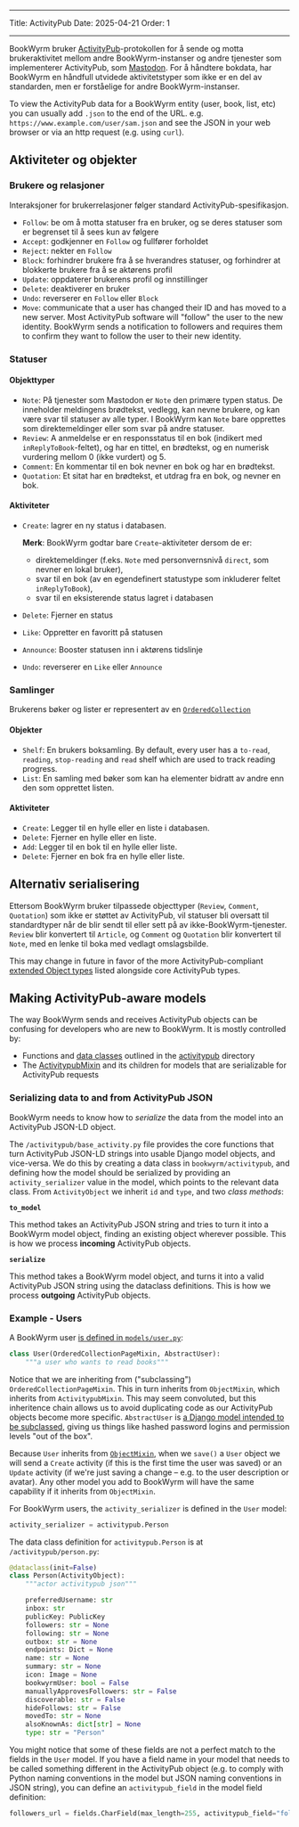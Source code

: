 - - -
Title: ActivityPub Date: 2025-04-21 Order: 1
- - -

BookWyrm bruker [ActivityPub](http://activitypub.rocks/)-protokollen for å sende og motta brukeraktivitet mellom andre BookWyrm-instanser og andre tjenester som implementerer ActivityPub, som [Mastodon](https://joinmastodon.org/). For å håndtere bokdata, har BookWyrm en håndfull utvidede aktivitetstyper som ikke er en del av standarden, men er forståelige for andre BookWyrm-instanser.

To view the ActivityPub data for a BookWyrm entity (user, book, list, etc) you can usually add `.json` to the end of the URL. e.g. `https://www.example.com/user/sam.json` and see the JSON in your web browser or via an http request (e.g. using `curl`).

## Aktiviteter og objekter

### Brukere og relasjoner
Interaksjoner for brukerrelasjoner følger standard ActivityPub-spesifikasjon.

- `Follow`: be om å motta statuser fra en bruker, og se deres statuser som er begrenset til å sees kun av følgere
- `Accept`: godkjenner en `Follow` og fullfører forholdet
- `Reject`: nekter en `Follow`
- `Block`: forhindrer brukere fra å se hverandres statuser, og forhindrer at blokkerte brukere fra å se aktørens profil
- `Update`: oppdaterer brukerens profil og innstillinger
- `Delete`: deaktiverer en bruker
- `Undo`: reverserer en `Follow` eller `Block`
- `Move`: communicate that a user has changed their ID and has moved to a new server. Most ActivityPub software will "follow" the user to the new identity. BookWyrm sends a notification to followers and requires them to confirm they want to follow the user to their new identity.

### Statuser
#### Objekttyper

- `Note`: På tjenester som Mastodon er `Note` den primære typen status. De inneholder meldingens brødtekst, vedlegg, kan nevne brukere, og kan være svar til statuser av alle typer. I BookWyrm kan `Note` bare opprettes som direktemeldinger eller som svar på andre statuser.
- `Review`: A anmeldelse er en responsstatus til en bok (indikert med `inReplyToBook`-feltet), og har en tittel, en brødtekst, og en numerisk vurdering mellom 0 (ikke vurdert) og 5.
- `Comment`: En kommentar til en bok nevner en bok og har en brødtekst.
- `Quotation`: Et sitat har en brødtekst, et utdrag fra en bok, og nevner en bok.

#### Aktiviteter

- `Create`: lagrer en ny status i databasen.

    **Merk**: BookWyrm godtar bare `Create`-aktiviteter dersom de er:

    - direktemeldinger (f.eks. `Note` med personvernsnivå `direct`, som nevner en lokal bruker),
    - svar til en bok (av en egendefinert statustype som inkluderer feltet `inReplyToBook`),
    - svar til en eksisterende status lagret i databasen

- `Delete`: Fjerner en status
- `Like`: Oppretter en favoritt på statusen
- `Announce`: Booster statusen inn i aktørens tidslinje
- `Undo`: reverserer en `Like` eller `Announce`

### Samlinger
Brukerens bøker og lister er representert av en [`OrderedCollection`](https://www.w3.org/TR/activitystreams-vocabulary/#dfn-orderedcollection)

#### Objekter

- `Shelf`: En brukers boksamling. By default, every user has a `to-read`, `reading`, `stop-reading` and `read` shelf which are used to track reading progress.
- `List`: En samling med bøker som kan ha elementer bidratt av andre enn den som opprettet listen.

#### Aktiviteter

- `Create`: Legger til en hylle eller en liste i databasen.
- `Delete`: Fjerner en hylle eller en liste.
- `Add`: Legger til en bok til en hylle eller liste.
- `Delete`: Fjerner en bok fra en hylle eller liste.

## Alternativ serialisering
Ettersom BookWyrm bruker tilpassede objecttyper (`Review`, `Comment`, `Quotation`) som ikke er støttet av ActivityPub, vil statuser bli oversatt til standardtyper når de blir sendt til eller sett på av ikke-BookWyrm-tjenester. `Review` blir konvertert til `Article`, og `Comment` og `Quotation` blir konvertert til `Note`, med en lenke til boka med vedlagt omslagsbilde.

This may change in future in favor of the more ActivityPub-compliant [extended Object types](https://www.w3.org/TR/activitystreams-core/#fig-following-is-an-example-object-that-uses-the-id-and-type-properties-to-express-the-global-identifier-and-object-type) listed alongside core ActivityPub types.

## Making ActivityPub-aware models

The way BookWyrm sends and receives ActivityPub objects can be confusing for developers who are new to BookWyrm. It is mostly controlled by:

* Functions and [data classes](https://docs.python.org/3/library/dataclasses.html) outlined in the [activitypub](https://github.com/bookwyrm-social/bookwyrm/tree/main/bookwyrm/activitypub) directory
* The [ActivitypubMixin](https://github.com/bookwyrm-social/bookwyrm/blob/c458cdcb992a36f3c4a06752499461c3dd991e07/bookwyrm/models/activitypub_mixin.py#L40) and its children for models that are serializable for ActivityPub requests

### Serializing data to and from ActivityPub JSON

BookWyrm needs to know how to _serialize_ the data from the model into an ActivityPub JSON-LD object.

The `/activitypub/base_activity.py` file provides the core functions that turn ActivityPub JSON-LD strings into usable Django model objects, and vice-versa. We do this by creating a data class in `bookwyrm/activitypub`, and defining how the model should be serialized by providing an `activity_serializer` value in the model, which points to the relevant data class. From `ActivityObject` we inherit `id` and `type`, and two _class methods_:

**`to_model`**

This method takes an ActivityPub JSON string and tries to turn it into a BookWyrm model object, finding an existing object wherever possible. This is how we process **incoming** ActivityPub objects.

**`serialize`**

This method takes a BookWyrm model object, and turns it into a valid ActivityPub JSON string using the dataclass definitions. This is how we process **outgoing** ActivityPub objects.

### Example - Users

A BookWyrm user [is defined in `models/user.py`](https://github.com/bookwyrm-social/bookwyrm/blob/main/bookwyrm/models/user.py):

```py
class User(OrderedCollectionPageMixin, AbstractUser):
    """a user who wants to read books"""
```
Notice that we are inheriting from ("subclassing") `OrderedCollectionPageMixin`. This in turn inherits from `ObjectMixin`, which inherits from `ActivitypubMixin`. This may seem convoluted, but this inheritence chain allows us to avoid duplicating code as our ActivityPub objects become more specific. `AbstractUser` is [a Django model intended to be subclassed](https://docs.djangoproject.com/en/5.1/topics/auth/customizing/#specifying-custom-user-model), giving us things like hashed password logins and permission levels "out of the box".

Because `User` inherits from [`ObjectMixin`](https://github.com/bookwyrm-social/bookwyrm/blob/c458cdcb992a36f3c4a06752499461c3dd991e07/bookwyrm/models/activitypub_mixin.py#L213), when we `save()` a `User` object we will send a `Create` activity (if this is the first time the user was saved) or an `Update` activity (if we're just saving a change – e.g. to the user description or avatar). Any other model you add to BookWyrm will have the same capability if it inherits from `ObjectMixin`.

For BookWyrm users, the `activity_serializer` is defined in the `User` model:

```py
activity_serializer = activitypub.Person
```

The data class definition for `activitypub.Person` is at `/activitypub/person.py`:

```py
@dataclass(init=False)
class Person(ActivityObject):
    """actor activitypub json"""

    preferredUsername: str
    inbox: str
    publicKey: PublicKey
    followers: str = None
    following: str = None
    outbox: str = None
    endpoints: Dict = None
    name: str = None
    summary: str = None
    icon: Image = None
    bookwyrmUser: bool = False
    manuallyApprovesFollowers: str = False
    discoverable: str = False
    hideFollows: str = False
    movedTo: str = None
    alsoKnownAs: dict[str] = None
    type: str = "Person"
```

You might notice that some of these fields are not a perfect match to the fields in the `User` model. If you have a field name in your model that needs to be called something different in the ActivityPub object (e.g. to comply with Python naming conventions in the model but JSON naming conventions in JSON string), you can define an `activitypub_field` in the model field definition:

```py
followers_url = fields.CharField(max_length=255, activitypub_field="followers")
```
